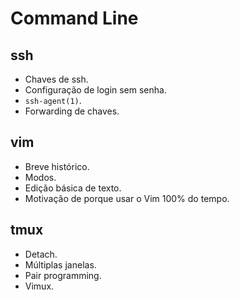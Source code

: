 Command Line
============

ssh
---

- Chaves de ssh.
- Configuração de login sem senha.
- `ssh-agent(1)`.
- Forwarding de chaves.

vim
---

- Breve histórico.
- Modos.
- Edição básica de texto.
- Motivação de porque usar o Vim 100% do tempo.

tmux
----

- Detach.
- Múltiplas janelas.
- Pair programming.
- Vimux.
